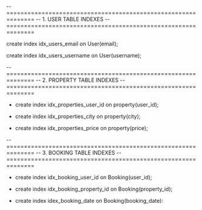 -- ==============================================================
-- 1. USER TABLE INDEXES
-- ==============================================================

create index idx_users_email on User(email);

create index idx_users_username on User(username);

-- ==============================================================
-- 2. PROPERTY TABLE INDEXES
-- ==============================================================

- create index idx_properties_user_id on property(user_id);

- create index idx_properties_city on property(city);

- create index idx_properties_price on property(price);


-- ==============================================================
-- 3. BOOKING TABLE INDEXES
-- ==============================================================

- create index idx_booking_user_id on Booking(user_id);

- create index idx_booking_property_id on Booking(property_id);

- create index idex_booking_date on Booking(booking_date):



